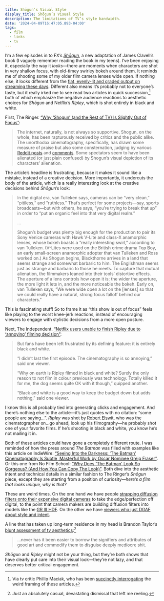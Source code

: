 ```yaml
---
title: Shōgun’s Visual Style
display_title: Shōgun’s Visual Style
description: The limitations of TV’s style bandwidth.
date: '2024-04-09T16:47:05.893-04:00'
tags:
  - film
  - links
  - tv
---
```


I’m a few episodes in to FX’s [*Shōgun*](https://www.fxnetworks.com/shows/shogun/viewers-guide), a new adaptation of James Clavell’s book (I vaguely remember reading the book in my teens). I’ve been enjoying it, especially the way it *looks*—there are moments when characters are shot in very shallow focus, with old-timey swirley bokeh around them. It reminds me of shooting some of my older film camera lenses wide open. If nothing else, it looks different from the [flat, evenly-lit and graded output on streaming these days](https://www.vice.com/en/article/ake3j5/why-does-everything-on-netflix-look-like-that). Different also means it’s probably not to everyone’s taste, but it really irked me to see read two articles in quick succession,[^1] both of which emphasize the negative audience reactions to aesthetic choices for *Shōgun* and Netflix’s *Ripley*, which is shot entirely in black and white.

First, The Ringer. [“Why ‘Shogun’ (and the Rest of TV) Is Slightly Out of Focus”](https://www.theringer.com/tv/2024/4/8/24124015/shogun-cinematography-tv-background-blur-anamorphic-lens-effect):

> The internet, naturally, is not always so supportive. Shogun, on the whole, has been rapturously received by critics and the public alike. The unorthodox cinematography, specifically, has drawn some measure of praise but also some consternation, judging by various [Reddit posts](https://www.reddit.com/r/ShogunTVShow/comments/1b29uxm/why_does_this_show_look_like_its_shot_in_a_very/) and [comments](https://www.reddit.com/r/cinematography/comments/1b2iepk/comment/ksmb2qg/). Some spectators seem to have been alienated (or just plain confused) by Shogun’s visual depiction of its characters’ alienation.

The article’s headline is frustrating, because it makes it sound like a mistake, instead of a creative decision. More importantly, it undercuts the body of the article, which is a really interesting look at the creative decisions behind *Shōgun*’s look:

> In the digital era, van Tulleken says, cameras can be “very clean,” “pitiless,” and “ruthless.” That’s perfect for some projects—say, sports broadcasts—but with others, he says, “you’re trying to break that up” in order to “put an organic feel into that very digital realm.”
> 
> …
> 
> Shogun’s budget was plenty big enough for the production to pair its Sony Venice cameras with Hawk V-Lite and class-X anamorphic lenses, whose bokeh boasts a “really interesting swirl,” according to van Tulleken. (V-Lites were used on the British crime drama Top Boy, an early small-screen anamorphic adopter that van Tulleken and Ross worked on.) As Shogun begins, Blackthorne arrives in a land that seems strange and somewhat barbaric to him. The Englishman seems just as strange and barbaric to those he meets. To capture that mutual alienation, the filmmakers leaned into their tools’ distortive effects. The aperture of a lens controls how open it is; the wider the aperture, the more light it lets in, and the more noticeable the bokeh. Early on, van Tulleken says, “We were wide open a lot on the [lenses] so that we could really have a natural, strong focus falloff behind our characters.”

This is fascinating stuff! So to frame it as “this show is out of focus” feels like playing to the worst knee-jerk reactions, instead of encouraging viewers to engage with stylistic decisions from a more open posture.

Next, The Independent. [“Netflix users unable to finish Ripley due to ‘annoying’ filming decision”](https://www.independent.co.uk/arts-entertainment/tv/news/ripley-black-white-andrew-scott-netflix-b2525684.html):

> But fans have been left frustrated by its defining feature: it is entirely black and white.
> 
> “I didn’t last the first episode. The cinematography is so annoying,” said one viewer.
> 
> “Why on earth is Ripley filmed in black and white? Surely the only reason to not film in colour previously was technology. Totally killed it for me, the dog seems quite OK with it though,” quipped another.
> 
> “Black and white is a good way to keep the budget down but adds nothing,” said one viewer.

I know this is all probably tied into generating clicks and engagement. And there’s nothing else to the article—it’s just quotes with no citation: “some people are saying…”. *Ripley* was shot by [Robert Elswit](https://www.themoviedb.org/person/2950-robert-elswit), who was the cinematographer on…go ahead, look up his filmography—he probably shot one of your favorite films. If he’s shooting in black and white, you know he’s not mailing it in.

Both of these articles could have gone a completely different route. I was reminded of how the press around *The Batman* was filled with examples like this article on IndieWire: [“Seeing Into the Darkness: ‘The Batman’ Cinematography Is Subtle, Masterful Work by Oscar Nominee Greig Fraser”](https://www.indiewire.com/features/general/the-batman-cinematography-greig-fraser-matt-reeves-interview-1234704530/). Or this one from No Film School: [“Why Does 'The Batman' Look So Gorgeous? (And How You Can Copy The Look)”](https://nofilmschool.com/why-does-batman-look-so-gorgeous-and-how-you-can-copy). Both dive into the aesthetic intent and technical details in a similar fashion to The Ringer’s *Shōgun* piece, except they are starting from a position of curiosity—*here’s a film that looks unique, why is that?*

These are weird times. On the one hand we have people [strapping diffusion filters onto their expensive digital cameras](https://www.shopmoment.com/reviews/moment-cinebloom-vs-tiffen-black-pro-mist-diffusion-filter) to take the edge/perfection off digital, to the point that camera makers are building diffusion filters into models like the [GR III HDF](https://www.dpreview.com/news/0569067557/ricoh-gr-iii-gr-iix-hdr-highlight-diffusion-filter). On the other we have [viewers who just DGAF about style and intent](https://www.reddit.com/r/ShogunTVShow/comments/1b29uxm/comment/kskiswz/).

A line that has taken up long-term residence in my head is Brandon Taylor’s [blunt assessment of tv aesthetics](https://blgtylr.substack.com/p/the-chair-is-peak-jeans-in-church):[^2] 

> …never has it been easier to borrow the signifiers and attributes of good art and commodify them to disguise deeply mediocre shit.

*Shōgun* and *Ripley* might not be your thing, but they’re both shows that have clearly put care into their visual look—they’re not lazy, and that deserves better critical engagement.

[^1]: Via tv critic Phillip Maciak, who has been [succinctly interrogating](https://twitter.com/pjmaciak/status/1777746310428295527) the weird framing of these articles.

[^2]: Just an absolutely casual, devastating dismissal that left me reeling.